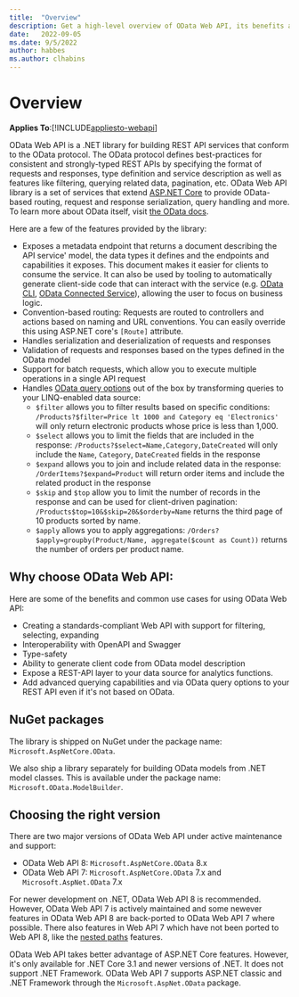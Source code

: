 ```yaml
---
title:  "Overview"
description: Get a high-level overview of OData Web API, its benefits and common use-cases.
date:   2022-09-05
ms.date: 9/5/2022
author: habbes
ms.author: clhabins
---
```


# Overview
**Applies To**:[!INCLUDE[appliesto-webapi](../includes/appliesto-webapi-v8.md)]

OData Web API is a .NET library for building REST API services that conform to the OData protocol. The OData protocol defines best-practices for consistent and strongly-typed REST APIs by specifying the format of requests and responses, type definition and service description as well as features like filtering, querying related data, pagination, etc. OData Web API library is a set of services that extend [ASP.NET Core](https://docs.microsoft.com/aspnet/core/introduction-to-aspnet-core) to provide OData-based routing, request and response serialization, query handling and more. To learn more about OData itself, visit [the OData docs](https://docs.microsoft.com/odata/overview).

Here are a few of the features provided by the library:
- Exposes a metadata endpoint that returns a document describing the API service' model, the data types it defines and the endpoints and capabilities it exposes. This document makes it easier for clients to consume the service. It can also be used by tooling to automatically generate client-side code that can interact with the service (e.g. [OData CLI](https://docs.microsoft.com/odata/odatacli/getting-started), [OData Connected Service](https://docs.microsoft.com/odata/connectedservice/getting-started)), allowing the user to focus on business logic.
- Convention-based routing: Requests are routed to controllers and actions based on naming and URL conventions. You can easily override this using ASP.NET core's `[Route]` attribute.
- Handles serialization and deserialization of requests and responses
- Validation of requests and responses based on the types defined in the OData model
- Support for batch requests, which allow you to execute multiple operations in a single API request
- Handles [OData query options](https://docs.microsoft.com/odata/concepts/queryoptions-overview) out of the box by transforming queries to your LINQ-enabled data source:
  - `$filter` allows you to filter results based on specific conditions: `/Products?$filter=Price lt 1000 and Category eq 'Electronics'` will only return electronic products whose price is less than 1,000.
  - `$select` allows you to limit the fields that are included in the response: `/Products?$select=Name,Category,DateCreated` will only include the `Name`, `Category`, `DateCreated` fields in the response
  - `$expand` allows you to join and include related data in the response: `/OrderItems?$expand=Product` will return order items and include the related product in the response
  - `$skip` and `$top` allow you to limit the number of records in the response and can be used for client-driven pagination: `/Products$top=10&$skip=20&$orderby=Name` returns the third page of 10 products sorted by name.
  - `$apply` allows you to apply aggregations: `/Orders?$apply=groupby(Product/Name, aggregate($count as Count))` returns the number of orders per product name.


## Why choose OData Web API:

Here are some of the benefits and common use cases for using OData Web API:

- Creating a standards-compliant Web API with support for filtering, selecting, expanding
- Interoperability with OpenAPI and Swagger
- Type-safety
- Ability to generate client code from OData model description
- Expose a REST-API layer to your data source for analytics functions.
- Add advanced querying capabilities and via OData query options to your REST API even if it's not based on OData.

## NuGet packages

The library is shipped on NuGet under the package name: `Microsoft.AspNetCore.OData`.

We also ship a library separately for building OData models from .NET model classes. This is available under the package name: `Microsoft.OData.ModelBuilder`.

## Choosing the right version

There are two major versions of OData Web API under active maintenance and support:
- OData Web API 8: `Microsoft.AspNetCore.OData` 8.x
- OData Web API 7: `Microsoft.AspNetCore.OData` 7.x and `Microsoft.AspNet.OData` 7.x

For newer development on .NET, OData Web API 8 is recommended. However, OData Web API 7 is actively maintained and some newever features in OData Web API 8 are back-ported to OData Web API 7 where possible. There also features in Web API 7 which have not been ported to Web API 8, like the [nested paths]() features.

OData Web API takes better advantage of ASP.NET Core features. However, it's only available for .NET Core 3.1 and newer versions of .NET. It does not support .NET Framework. OData Web API 7 supports ASP.NET classic and .NET Framework through the `Microsoft.AspNet.OData` package.